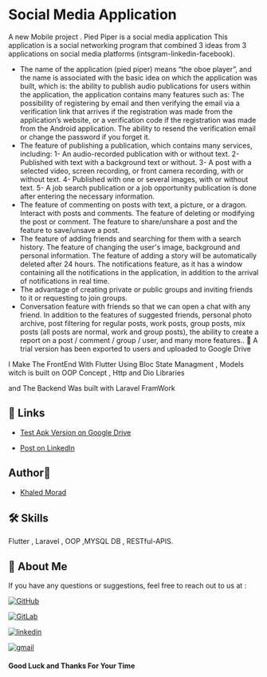 
# Social Media Application

A new Mobile project . Pied Piper is a social media application
 This application is a social networking program that combined 3 ideas from 3 applications on social media platforms (intsgram-linkedin-facebook).
  - The name of the application (pied piper) means “the oboe player”, and the name is associated with the basic idea on which the application was built, which is: the ability to publish audio publications for users within the application, the application contains many features such as:
 The possibility of registering by email and then verifying the email via a verification link that arrives if the registration was made from the application’s website, or a verification code if the registration was made from the Android application.
 The ability to resend the verification email or change the password if you forget it.
 - The feature of publishing a publication, which contains many services, including:
 1- An audio-recorded publication with or without text.
 2- Published with text with a background text or without.
 3- A post with a selected video, screen recording, or front camera recording, with or without text.
 4- Published with one or several images, with or without text.
 5- A job search publication or a job opportunity publication is done after entering the necessary information.
 - The feature of commenting on posts with text, a picture, or a dragon.
 Interact with posts and comments.
 The feature of deleting or modifying the post or comment.
 The feature to share/unshare a post and the feature to save/unsave a post.
 - The feature of adding friends and searching for them with a search history.
 The feature of changing the user's image, background and personal information.
 The feature of adding a story will be automatically deleted after 24 hours.
 The notifications feature, as it has a window containing all the notifications in the application, in addition to the arrival of notifications in real time.
 - The advantage of creating private or public groups and inviting friends to it or requesting to join groups.
 - Conversation feature with friends so that we can open a chat with any friend.
 In addition to the features of suggested friends, personal photo archive, post filtering for regular posts, work posts, group posts, mix posts (all posts are normal, work and group posts), the ability to create a report on a post / comment / group / user, and many more features.. 💚
 A trial version has been exported to users and uploaded to Google Drive

I Make The FrontEnd With Flutter 
Using Bloc State Managment , Models witch is built on OOP Concept , Http and Dio Libraries 

and The Backend Was built with Laravel FramWork

## 🔗 Links

- [Test Apk Version on Google Drive](https://drive.google.com/drive/folders/1w0pnmchDTF6lCfqOHZbGdvjMUFhH36Qk?usp=sharing)

- [Post on LinkedIn](https://drive.google.com/file/d/11Og7qkM-IKDoNNwlnMs1p_kQ93RlWn_Y/view?usp=sharing)

## Author🚀

- [Khaled Morad](https://www.linkedin.com/in/khaledmorad)


## 🛠 Skills
Flutter , Laravel , OOP  ,MYSQL DB , RESTful-APIS.



## 🔗 About Me 
If you have any questions or suggestions, feel free to reach out to us at :


[![GitHub](https://img.shields.io/badge/GitHub-333?style=for-the-badge&logo=github&logoColor=white)](https://github.com/khaledmrad2)

[![GitLab](https://img.shields.io/badge/-Gitlab-orange?logo=gitlab&logoColor=white&style=for-the-badge)](https://gitlab.com/khaledmorad)

[![linkedin](https://img.shields.io/badge/linkedin-0A66C2?style=for-the-badge&logo=linkedin&logoColor=white)](https://www.linkedin.com/in/khaledmorad)

[![gmail](https://img.shields.io/badge/Gmail-D14836?style=for-the-badge&logo=gmail&logoColor=white)](mailto:khaled.morad.br@gmail.com)

#### Good Luck and Thanks For Your Time


